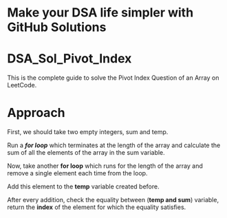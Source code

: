 # Make your DSA life simpler with GitHub Solutions
# DSA_Sol_Pivot_Index
This is the complete guide to solve the Pivot Index Question of an Array on LeetCode.
# Approach
First, we should take two empty integers, sum and temp.

Run a _**for loop**_ which terminates at the length of the array and calculate the sum of all the elements of the array in the sum variable.

Now, take another **for loop** which runs for the length of the array and remove a single element each time from the loop.

Add this element to the **temp** variable created before.

After every addition, check the equality between (**temp and sum**) variable, return the **index** of the element for which the equality satisfies.
